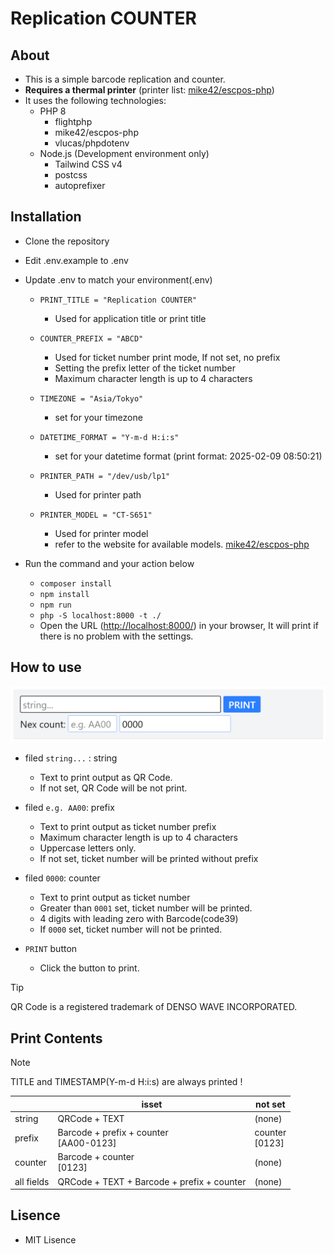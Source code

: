 # Replication COUNTER

## About
- This is a simple barcode replication and counter.
- **Requires a thermal printer** (printer list: [mike42/escpos-php](https://github.com/mike42/escpos-php))
- It uses the following technologies:
  - PHP 8
    - flightphp
    - mike42/escpos-php
    - vlucas/phpdotenv
  - Node.js (Development environment only)
    - Tailwind CSS v4
    - postcss
    - autoprefixer

## Installation

- Clone the repository
- Edit .env.example to .env
- Update .env to match your environment(.env)
    - `PRINT_TITLE = "Replication COUNTER"`
        - Used for application title or print title

    - `COUNTER_PREFIX = "ABCD"`
        - Used for ticket number print mode, If not set, no prefix
        - Setting the prefix letter of the ticket number
        - Maximum character length is up to 4 characters

    - `TIMEZONE = "Asia/Tokyo"`
        - set for your timezone
    - `DATETIME_FORMAT = "Y-m-d H:i:s"`
        - set for your datetime format (print format: 2025-02-09 08:50:21)

    - `PRINTER_PATH = "/dev/usb/lp1"`
        - Used for printer path
    - `PRINTER_MODEL = "CT-S651"`
        - Used for printer model
        - refer to the website for available models. [mike42/escpos-php](https://github.com/mike42/escpos-php) 

- Run the command and your action below
    - `composer install` 
    - `npm install`
    - `npm run`
    - `php -S localhost:8000 -t ./`
    - Open the URL ([http://localhost:8000/](http://localhost:8000/)) in your browser, It will print if there is no problem with the settings.

## How to use
![first screen, input form fileds](images/screen_first.png)

- filed `string...` : string
    - Text to print output as QR Code.
    - If not set, QR Code will be not print.

- filed `e.g. AA00`: prefix
    - Text to print output as ticket number prefix
    - Maximum character length is up to 4 characters
    - Uppercase letters only.
    - If not set, ticket number will be printed without prefix

- filed `0000`: counter
    - Text to print output as ticket number
    - Greater than `0001` set, ticket number will be printed.
    - 4 digits with leading zero with Barcode(code39)
    - If `0000` set, ticket number will not be printed.

- `PRINT` button
    - Click the button to print.

> [!TIP]
> QR Code is a registered trademark of DENSO WAVE INCORPORATED.

## Print Contents
> [!NOTE]
> TITLE and TIMESTAMP(Y-m-d H:i:s) are always printed !

| | isset | not set | 
| --- | --- | --- | 
| string | QRCode + TEXT | (none) | 
| prefix | Barcode + prefix + counter<br> [AA00-0123] | counter<br>[0123] |
| counter | Barcode + counter<br>[0123] | (none) |
| all fields | QRCode + TEXT + Barcode + prefix + counter| (none) |

## Lisence
- MIT Lisence

